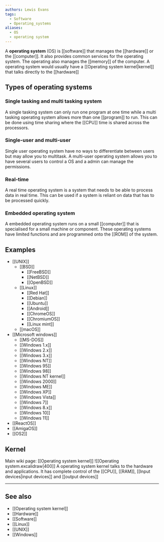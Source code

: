 ```yaml
---
authors: Lewis Evans
tags:
  - Software
  - Operating_systems
aliases:
  - OS
  - operating system
---
```

A **operating system** (OS) is [[software]] that manages the [[hardware]] or the [[computer]]. It also provides common services for the operating system. The operating also manages the [[memory]] of the computer. A operating system would usually have a [[Operating system kernel|kernel]] that talks directly to the [[hardware]]

## Types of operating systems
### Single tasking and multi tasking system
A single tasking system can only run one program at one time while a multi tasking operating system allows more than one [[program]] to run. This can be done using time sharing where the [[CPU]] time is shared across the processors. 

### Single-user and multi-user
Single user operating system have no ways to differentiate between users but may allow you to multitask. A multi-user operating system allows you to have several users to control a OS and a admin can manage the permissions.

### Real-time
A real time operating system is a system that needs to be able to process data in real time. This can be used if a system is reliant on data that has to be processed quickly.

### Embedded operating system
A embedded operating system runs on a small [[computer]] that is specialised for a small machine or component. These operating systems have limited functions and are programmed onto the [[ROM]] of the system.

## Examples
- [[UNIX]]
	- [[BSD]]
		- [[FreeBSD]]
		- [[NetBSD]]
		- [[OpenBSD]]
	- [[Linux]]
		- [[Red Hat]]
		- [[Debian]]
		- [[Ubuntu]]
		- [[Android]]
		- [[ChromeOS]]
		- [[ChromiumOS]]
		- [[Linux mint]]
	- [[macOS]]
- [[Microsoft windows]]
	- [[MS-DOS]]
	- [[Windows 1.x]]
	- [[Windows 2.x]]
	- [[Windows 3.x]]
	- [[Windows NT]]
	- [[Windows 95]]
	- [[Windows 98]]
	- [[Windows NT kernel]]
	- [[Windows 2000]]
	- [[Windows ME]]
	- [[Windows XP]]
	- [[Windows Vista]]
	- [[Windows 7]]
	- [[Windows 8.x]]
	- [[Windows 10]]
	- [[Windows 11]]
- [[ReactOS]]
- [[AmigaOS]]
- [[OS2]]

## Kernel
Main wiki page: [[Operating system kernel]]
![[Operating system.excalidraw|400]]
A operating system kernel talks to the hardware and applications. It has complete control of the [[CPU]], [[RAM]], [[Input devices|input devices]] and [[output devices]]

___
## See also
- [[Operating system kernel]]
- [[Hardware]]
- [[Software]]
- [[Linux]]
- [[UNIX]]
- [[Windows]]